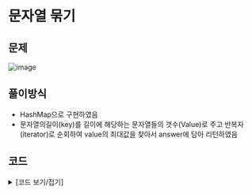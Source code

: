 # 문자열 묶기

## 문제

![image](https://github.com/Employment-Study/Algorithm_Study/assets/44068819/67864b4d-d8be-40d9-8fcd-206f0131e061)

## 풀이방식

- HashMap으로 구현하였음
- 문자열의길이(key)를 길이에 해당하는 문자열들의 갯수(Value)로 주고 반복자(iterator)로 순회하여 value의 최대값을 찾아서 answer에 담아 리턴하였음

## 코드

<details>
<summary>
[코드 보기/접기]
</summary>

```java
// 문자열 묶기
class Solution {
    public int solution(String[] strArr) {
        int answer = 0;
        int maxValue = 0;

        // HashMap에 key, value로 길이를 Key로 둔 갯수(value) Map을 만듦
        Map<Integer, Integer> numArr = new HashMap<Integer, Integer>();

        for(int i=0;i<strArr.length;i++) {
        	if(numArr.get(strArr[i].length())!= null)
        		numArr.put(strArr[i].length(), numArr.get(strArr[i].length())+1);
        	else
        		numArr.put(strArr[i].length(), 1);
        }

        Set set = numArr.entrySet();
        Iterator iterator = set.iterator();

        // 반복자(iterator)를 사용하여 다음 요소가 없을 때까지 값을 가져와서 MAX값과 비교
        while(iterator.hasNext()) {
        	Entry<Integer, Integer> entry = (Entry)iterator.next();
        	int value = (Integer)entry.getValue();
        	if(value > maxValue) {
        		maxValue = value;
        	}
        }

        answer = maxValue;
        return answer;
    }
}
```

</details>

